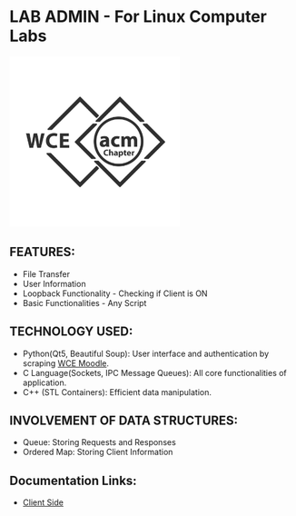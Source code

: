 # LAB ADMIN - For Linux Computer Labs

<a href="https://wce.acm.org/" target="_blank">
<img src="acm.png" height="300" />
</a>

## FEATURES:
- File Transfer
- User Information
- Loopback Functionality - Checking if Client is ON
- Basic Functionalities - Any Script

## TECHNOLOGY USED:
- Python(Qt5, Beautiful Soup): User interface and authentication by scraping [WCE Moodle](http://112.133.242.241/moodle/).
- C Language(Sockets, IPC Message Queues): All core functionalities of application.
- C++ (STL Containers): Efficient data manipulation.

## INVOLVEMENT OF DATA STRUCTURES:
- Queue: Storing Requests and Responses
- Ordered Map: Storing Client Information

## Documentation Links:
- <a href="/Client">Client Side</a>

